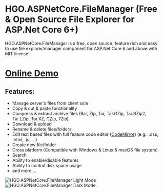 # HGO.ASPNetCore.FileManager (Free & Open Source File Explorer for ASP.Net Core 6+)
HGO.ASPNetCore.FileManager is a free, open source, feature rich and easy to use file explorer/manager component for ASP.Net Core 6 and above with MIT license!

# **[Online Demo](https://filemanager.ghamarzadeh.com/)**

## Features:
-  Manage server's files from client side
-  Copy & cut & paste functionality
-  Compress & extract archive files (Rar, Zip, Tar, Tar.GZip, Tar.BZip2, Tar.LZip, Tar.XZ, GZip, 7Zip)
-  Download & upload
-  Rename & delete files/folders
-  Edit text based files with full feature code editor ([CodeMirror](https://codemirror.net/)) (e.g.: .css, .html, .js, ...)
-  Create new file/folder
-  Cross platform (Compatible with Windows & Linux & macOS file system)
-  Search
-  Ability to enable/disable features
-  Ability to control disk space usage
-  and more ...

![HGO.ASPNetCore.FileManager Light Mode](https://i.imgur.com/TUpxpzH.png "HGO.ASPNetCore.FileManager Light Mode")
![HGO.ASPNetCore.FileManager Dark Mode](https://i.imgur.com/S1VmJ1L.png "HGO.ASPNetCore.FileManager Dark Mode")